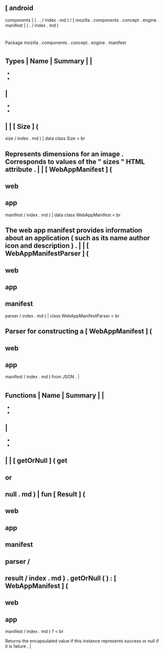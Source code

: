[
android
-
components
]
(
.
.
/
index
.
md
)
/
[
mozilla
.
components
.
concept
.
engine
.
manifest
]
(
.
/
index
.
md
)
#
#
Package
mozilla
.
components
.
concept
.
engine
.
manifest
#
#
#
Types
|
Name
|
Summary
|
|
-
-
-
|
-
-
-
|
|
[
Size
]
(
-
size
/
index
.
md
)
|
data
class
Size
<
br
>
Represents
dimensions
for
an
image
.
Corresponds
to
values
of
the
"
sizes
"
HTML
attribute
.
|
|
[
WebAppManifest
]
(
-
web
-
app
-
manifest
/
index
.
md
)
|
data
class
WebAppManifest
<
br
>
The
web
app
manifest
provides
information
about
an
application
(
such
as
its
name
author
icon
and
description
)
.
|
|
[
WebAppManifestParser
]
(
-
web
-
app
-
manifest
-
parser
/
index
.
md
)
|
class
WebAppManifestParser
<
br
>
Parser
for
constructing
a
[
WebAppManifest
]
(
-
web
-
app
-
manifest
/
index
.
md
)
from
JSON
.
|
#
#
#
Functions
|
Name
|
Summary
|
|
-
-
-
|
-
-
-
|
|
[
getOrNull
]
(
get
-
or
-
null
.
md
)
|
fun
[
Result
]
(
-
web
-
app
-
manifest
-
parser
/
-
result
/
index
.
md
)
.
getOrNull
(
)
:
[
WebAppManifest
]
(
-
web
-
app
-
manifest
/
index
.
md
)
?
<
br
>
Returns
the
encapsulated
value
if
this
instance
represents
success
or
null
if
it
is
failure
.
|
